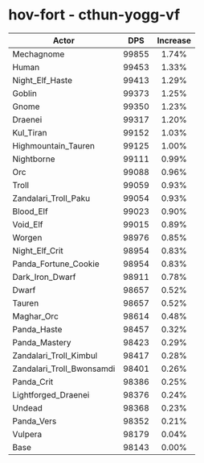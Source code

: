 # hov-fort - cthun-yogg-vf
| Actor | DPS | Increase |
|---|:---:|:---:|
|Mechagnome|99855|1.74%|
|Human|99453|1.33%|
|Night_Elf_Haste|99413|1.29%|
|Goblin|99373|1.25%|
|Gnome|99350|1.23%|
|Draenei|99317|1.20%|
|Kul_Tiran|99152|1.03%|
|Highmountain_Tauren|99125|1.00%|
|Nightborne|99111|0.99%|
|Orc|99088|0.96%|
|Troll|99059|0.93%|
|Zandalari_Troll_Paku|99054|0.93%|
|Blood_Elf|99023|0.90%|
|Void_Elf|99015|0.89%|
|Worgen|98976|0.85%|
|Night_Elf_Crit|98954|0.83%|
|Panda_Fortune_Cookie|98954|0.83%|
|Dark_Iron_Dwarf|98911|0.78%|
|Dwarf|98657|0.52%|
|Tauren|98657|0.52%|
|Maghar_Orc|98614|0.48%|
|Panda_Haste|98457|0.32%|
|Panda_Mastery|98423|0.29%|
|Zandalari_Troll_Kimbul|98417|0.28%|
|Zandalari_Troll_Bwonsamdi|98401|0.26%|
|Panda_Crit|98386|0.25%|
|Lightforged_Draenei|98376|0.24%|
|Undead|98368|0.23%|
|Panda_Vers|98352|0.21%|
|Vulpera|98179|0.04%|
|Base|98143|0.00%|

